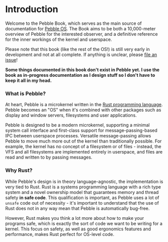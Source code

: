 # Introduction
Welcome to the Pebble Book, which serves as the main source of documentation for [Pebble OS](https://github.com/pebble-os).
The Book aims to be both a 10,000-meter overview of Pebble for the interested observer, and a definitive reference for the inner workings of the kernel and userspace. 

Please note that this book (like the rest of the OS!) is still very early in development and not at all complete.
If anything is unclear, please [file an issue](https://github.com/pebble-os/book/issues)!

**Some things documented in this book don't exist in Pebble yet. I use the book as in-progress documentation as I design stuff so I don't have to keep it all in my head.**

### What is Pebble?
At heart, Pebble is a microkernel written in the [Rust programming language](https://rust-lang.org).
Pebble becomes an "OS" when it's combined with other packages such as display and window servers, filesystems and user applications.

Pebble is designed to be a modern microkernel, supporting a minimal system call interface and first-class support for message-passing-based IPC between userspace processes. Versatile message-passing allows
Pebble to move much more out of the kernel than traditionally possible. For example, the kernel has no concept of a filesystem or of files - instead, the VFS and all filesystems are implemented entirely in
userspace, and files are read and written to by passing messages.

### Why Rust?
While Pebble's design is in theory language-agnostic, the implementation is very tied to Rust. Rust is a systems programming language with a rich type system and a novel ownership model that guarantees
memory and thread safety **in safe code**. This qualification is important, as Pebble uses a lot of `unsafe` code out of necessity - it's important to understand that the use of Rust does not in any way
mean that Pebble is automatically bug-free.

However, Rust makes you think a lot more about how to make your programs safe, which is exactly the sort of code we want to be writing for a kernel. This focus on safety, as well as good ergonomics features
and performance, makes Rust perfect for OS-level code.
